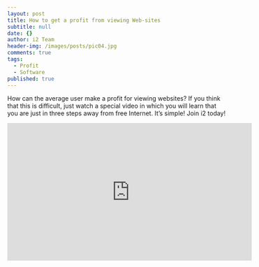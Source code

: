 ```yaml
---
layout: post
title: How to get a profit from viewing Web-sites
subtitle: null
date: {}
author: i2 Team
header-img: /images/posts/pic04.jpg
comments: true
tags:
  - Profit
  - Software
published: true
---
```

How can the average user make a profit for viewing websites? If you think that this is difficult, just watch a special video in which you will learn that you are just in three steps away from free Internet. It’s simple! Join i2 today!
<iframe width="560" height="315" src="https://www.youtube.com/embed/ebVuFdlvWPA" frameborder="0" allowfullscreen></iframe>
